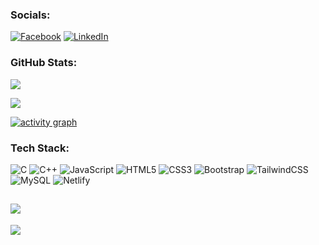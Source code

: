 ### Socials:
[![Facebook](https://img.shields.io/badge/Facebook-%231877F2.svg?logo=Facebook&logoColor=white)](https://facebook.com/beinganik.87) [![LinkedIn](https://img.shields.io/badge/LinkedIn-%230077B5.svg?logo=linkedin&logoColor=white)](https://linkedin.com/in/anik-sarkar-nits) 

### GitHub Stats:
![](https://github-readme-stats.vercel.app/api?username=Anik-Sarkar-01&theme=gotham&hide_border=false&include_all_commits=false&count_private=false)<br/>

![](https://github-readme-streak-stats.herokuapp.com/?user=Anik-Sarkar-01&theme=gotham&hide_border=false)<br/>

[![activity graph](https://activity-graph.herokuapp.com/graph?username=Anik-Sarkar-01&theme=gotham)](https://github.com/Anik-Sarkar-01/github-readme-activity-graph)

### Tech Stack:
![C](https://img.shields.io/badge/c-%2300599C.svg?style=flat&logo=c&logoColor=white) ![C++](https://img.shields.io/badge/c++-%2300599C.svg?style=flat&logo=c%2B%2B&logoColor=white) ![JavaScript](https://img.shields.io/badge/javascript-%23323330.svg?style=flat&logo=javascript&logoColor=%23F7DF1E) ![HTML5](https://img.shields.io/badge/html5-%23E34F26.svg?style=flat&logo=html5&logoColor=white) ![CSS3](https://img.shields.io/badge/css3-%231572B6.svg?style=flat&logo=css3&logoColor=white) ![Bootstrap](https://img.shields.io/badge/bootstrap-%23563D7C.svg?style=flat&logo=bootstrap&logoColor=white) ![TailwindCSS](https://img.shields.io/badge/tailwindcss-%2338B2AC.svg?style=flat&logo=tailwind-css&logoColor=white) ![MySQL](https://img.shields.io/badge/mysql-%2300f.svg?style=flat&logo=mysql&logoColor=white) ![Netlify](https://img.shields.io/badge/netlify-%23000000.svg?style=flat&logo=netlify&logoColor=#00C7B7)

![](https://github-readme-stats.vercel.app/api/top-langs/?username=Anik-Sarkar-01&theme=gotham&hide_border=false&include_all_commits=false&count_private=false&layout=compact)
---

[![](https://visitcount.itsvg.in/api?id=Anik-Sarkar-01&icon=7&color=12)](https://visitcount.itsvg.in)


